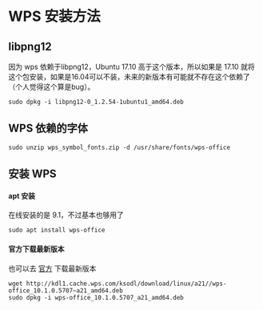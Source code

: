 # WPS 安装方法

## libpng12

因为 wps 依赖于libpng12，Ubuntu 17.10 高于这个版本，所以如果是 17.10 就将这个包安装，如果是16.04可以不装，未来的新版本有可能就不存在这个依赖了（个人觉得这个算是bug）。

```shell
sudo dpkg -i libpng12-0_1.2.54-1ubuntu1_amd64.deb
```

## WPS 依赖的字体

```shell
sudo unzip wps_symbol_fonts.zip -d /usr/share/fonts/wps-office
```

## 安装 WPS

#### apt 安装

在线安装的是 9.1，不过基本也够用了

```shell
sudo apt install wps-office
```

#### 官方下载最新版本

也可以去 [官方](http://wps-community.org/downloads) 下载最新版本

```shell
wget http://kdl1.cache.wps.com/ksodl/download/linux/a21//wps-office_10.1.0.5707~a21_amd64.deb
sudo dpkg -i wps-office_10.1.0.5707_a21_amd64.deb
```